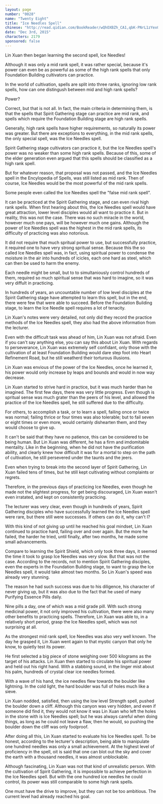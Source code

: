 ```yaml
---
layout: page
number: "0028"
name: "Twenty Eight"
title: "Ice Needles Spell"
chinese: "http://read.qidian.com/BookReader/wQhOXBZh_CA1,qbK-PNrL1zYex0RJOkJclQ2.aspx"
date: "Dec 3rd, 2015"
characters: 2179
sponsored: false
---
```


Lin Xuan then began learning the second spell, Ice Needles!

Although it was only a mid rank spell, it was rather special, because it's power can even be as powerful as some of the high rank spells that only Foundation Building cultivators can practice.

In the world of cultivation, spells are split into three ranks, ignoring low rank spells, how can one distingush between mid and high rank spells?

Power?

Correct, but that is not all. In fact, the main criteria in determining them, is that the spells that Spirit Gathering stage can practice are mid rank, and spells which require the Foundation Building stage are high rank spells.

Generally, high rank spells have higher requirements, so naturally its power was greater. But there are exceptions to everything, in the mid rank spells, the only special spell, was the Ice Needles spell.

Spirit Gathering stage cultivators can practice it, but the Ice Needles spell's power was no weaker than some high rank spells. Because of this, some of the elder generation even argued that this spells should be classified as a high rank spell.

But for whatever reason, that proposal was not passed, and the Ice Needles spell in the Encylopedia of Spells, was still listed as mid rank. Then of course, Ice Needles would be the most powerful of the mid rank spells.

Some people even called the Ice Needles spell the "false mid rank spell".

It can be practiced at the Spirit Gathering stage, and can even rival high rank spells. When first hearing about this, the Ice Needles spell would have great attraction, lower level disciples would all want to practice it. But in reality, this was not the case. There was no such miracle in the world, however much one pays, will be however much one gains. Although the power of Ice Needles spell was the highest in the mid rank spells, its difficulty of practicing was also notorious.

It did not require that much spritual power to use, but successfully practice, it required one to have very strong spritual sense. Because this the so called Ice Needles spell was, in fact, using spiritual power to condense the moisture in the air into hundreds of icicles, each one hard as steel, which can then be used to harm the enemy.

Each needle might be small, but to to simultaniously control hundreds of them, required so much spiritual sense that was hard to imagine, so it was very diffult in practicing.

In hundreds of years, an uncountable number of low level disciples at the Spirit Gathering stage have attempted to learn this spell, but in the end, there were few that were able to succeed. Before the Foundation Building stage, to learn the Ice Needle spell requires a lot of tenacity.

Lin Xuan's notes were very detailed, not only did they record the practice methods of the Ice Needles spell, they also had the above information from the lecturer.

Even with the difficult task was ahead of him, Lin Xuan was not afraid. Even if you can't say anything else, you can say this about Lin Xuan. With regards to perseverance, Lin Xuan was extremely self confidant, only those with the cultivation of at least Foundation Building would dare step foot into Heart Refinement Road, but he still weatherd their torturous illusions.

Lin Xuan was envious of the power of the Ice Needles, once he learned it, his power would only increase by leaps and bounds and would in now way decrease.

Lin Xuan started to strive hard in practice, but it was much harder than he imagined. The first few days, there was very little progress. Even though is spritual sense was much grater than the peers of his level, and allowed the practice of the Ice Needles spell, he still suffered due to the difficulty.

For others, to accomplish a task, or to learn a spell, failing once or twice was normal; failing thrice or four times was also tolerable; but to fail seven or eight times or even more, would certainly dishearten them, and they would choose to give up.

It can't be said that they have no patience, this can be considered to be being human. But Lin Xuan was different, he has a firm and imdomitable mentality. Like in the beginning, when he did not have the purification ability, and clearly knew how difficult it was for a mortal to step on the path of cultivation, he still persevered under the taunts and the jeers.

Even when trying to break into the second layer of Spirit Gathering, Lin Xuan failed tens of times, but he still kept cultivating without complaints or regrets.

Therefore, in the previous days of practicing Ice Needles, even though he made not the slightest progress, for get being discouraged, Lin Xuan wasn't even irratated, and kept on consistently practicing.

The lecturer was very clear, even though in hundreds of years, Spirit Gathering disciples who have successfully learned the Ice Needles spell were rare, but there still were successes. If others can do it, why can't I?

With this kind of not giving up until he reached his goal mindset, Lin Xuan continued to practice hard, failing over and over again. But the more he failed, the harder he tried, until finally, after two months, he made some small advancements.

Compare to learning the Spirit Shield, which only took three days, it seemed the time it took to grasp Ice Needles was very slow. But that was not the case. According to the records, not to mention Spirit Gathering disciples, even the experts in the Foundation Building stage, to want to grasp the Ice Needles spell, it would take almost two months. So Lin Xuan's speed was already very stunning.

The reason he had such success was due to his diligence, his character of never giving up, but it was also due to the fact that he used of many Purifying Essence Pills daily.

Nine pills a day, one of which was a mid grade pill. With such strong medicinal power, it not only improved his cultivation, there were also many other benefits to practicing spells. Therefore, Lin Xuan was able to, in a relatively short period, grasp the Ice Needles spell, which was not surprising at all.

As the strongest mid rank spell, Ice Needles was also very well known. The day he grasped it, Lin Xuan went again to that mystic canyon that only he know, to quietly test its power.

He first selected a big piece of stone weighing over 500 kilograms as the target of his attacks. Lin Xuan then started to circulate his spiritual power and held out his right hand. With a stabbing sound, in the linger mist about his palm, hundreds of crystal clear ice needles formed.

With a wave of his hand, the ice needles flew towards the boulder like lightning. In the cold light, the hard boulder was full of holes much like a sieve.

Lin Xuan nodded, satisfied, then using the low level Strength spell, pushed the boulder down a cliff. Although this canyon was very hidden, and even if someone did find it, they would not know it was Lin Xuan who left the holes in the stone with is Ice Needles spell; but he was always careful when doing things, as long as he could not leave a flaw, then he would, so pushing the boulder down the cliff was only foolproof.

After doing all this, Lin Xuan started to evaluate his Ice Needles spell. To be honest, according to the lecturer's description, being able to manipulate one hundred needles was only a small achievement. At the highest level of proficiency in the spell, oit is said that one can blot out the sky and cover the earth with a thousand needles, it was almost unblockable.

Although fascinating, Lin Xuan was not that kind of unrealistic person. With the cultivation of Spirit Gathering, it is impossible to achieve perfection in the Ice Needles spell. But with the one hundred ice needles he could control, its power was still comparable to some high rank spells.

One must have the drive to improve, but they can not be too ambitious. The current level had already reached his goal.
